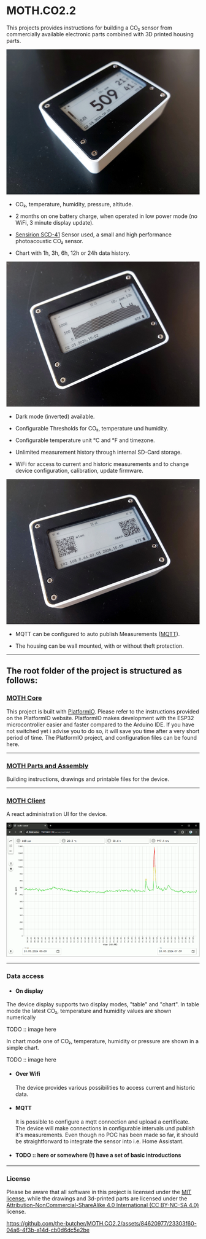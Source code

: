 # MOTH.CO2.2

This projects provides instructions for building a CO₂ sensor from commercially available electronic parts combined with 3D printed housing parts.

![CO₂-Sensor fully assembled](/images/sensor01_800.jpg?raw=true)

- CO₂, temperature, humidity, pressure, altitude.

- 2 months on one battery charge, when operated in low power mode (no WiFi, 3 minute display update).

- [Sensirion SCD-41](https://www.adafruit.com/product/5190) Sensor used, a small and high performance photoacoustic CO₂ sensor.

- Chart with 1h, 3h, 6h, 12h or 24h data history.

![CO₂-Sensor fully assembled](/images/sensor03_800.jpg?raw=true)

- Dark mode (inverted) available.

- Configurable Thresholds for CO₂, temperature und humidity.

- Configurable temperature unit °C and °F and timezone.

- Unlimited measurement history through internal SD-Card storage.

- WiFi for access to current and historic measurements and to change device configuration, calibration, update firmware.

![CO₂-Sensor fully assembled](/images/sensor04_800.jpg?raw=true)

- MQTT can be configured to auto publish Measurements ([MQTT](https://de.wikipedia.org/wiki/MQTT)).

- The housing can be wall mounted, with or without theft protection.

---
## The root folder of the project is structured as follows:
### [MOTH Core](moth_core/README.md)

This project is built with [PlatformIO](https://platformio.org/). Please refer to the instructions provided on the PlatformIO website. PlatformIO makes development with the ESP32 microcontroller easier and faster compared to the Arduino IDE. If you have not switched yet i advise you to do so, it will save you time after a very short period of time.
The PlatformIO project, and configuration files can be found here.

---
### [MOTH Parts and Assembly](moth_parts/README.md)

Building instructions, drawings and printable files for the device.

---
### [MOTH Client](moth_client/README.md)

A react administration UI for the device.

![web-app client](/images/moth_client.gif)

---

### Data access

- #### On display

The device display supports two display modes, "table" and "chart". In table mode the latest CO₂, temperature and  humidity values are shown numerically

TODO :: image here

In chart mode one of CO₂, temperature, humidity or pressure are shown in a simple chart.

TODO :: image here

- #### Over Wifi

  The device provides various possibilities to access current and historic data.

- #### MQTT

  It is possible to configure a mqtt connection and upload a certificate. The device will make connections in configurable intervals und publish it's measurements.
  Even though no POC has been made so far, it should be straightforward to integrate the sensor into i.e. Home Assistant.

- #### TODO :: here or somewhere (!) have a set of basic introductions

---

### License

Please be aware that all software in this project is licensed under the [MIT license](license.txt), while the drawings and 3d-printed parts are licensed under the [Attribution-NonCommercial-ShareAlike 4.0 International (CC BY-NC-SA 4.0)](https://creativecommons.org/licenses/by-nc-sa/4.0/) license.

https://github.com/the-butcher/MOTH.CO2.2/assets/84620977/23303f60-04a6-4f3b-a14d-cb0d6dc5e2be


